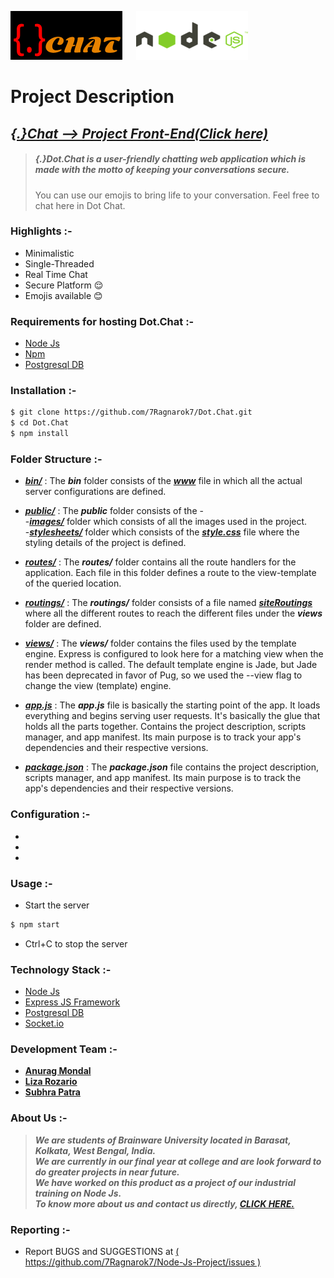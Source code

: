 [![DotChat-ico](https://raw.githubusercontent.com/7Ragnarok7/Dot.Chat/master/public/images/logo.png?raw=true)][page] &emsp; [![Node-ico](https://raw.githubusercontent.com/7Ragnarok7/Dot.Chat/master/public/images/node.png?raw=true)][node] 

# Project Description

## [*{.}Chat --> Project Front-End(Click here)*][page]

>##### {.}Dot.Chat is a ***user-friendly*** chatting web application which is made with the motto of keeping your conversations secure.
>You can use our emojis to bring life to your conversation. Feel free to chat here in Dot Chat.

### Highlights :-
- Minimalistic
- Single-Threaded
- Real Time Chat
- Secure Platform :relieved:
- Emojis available :blush: 

### Requirements for hosting Dot.Chat :-  
- [Node Js][node]
- [Npm][npm]
- [Postgresql DB][db]

### Installation :-
```sh
$ git clone https://github.com/7Ragnarok7/Dot.Chat.git
$ cd Dot.Chat
$ npm install
```

### Folder Structure :-
- [***bin/***](bin/) : The ***bin*** folder consists of the [***www***](bin/www) file in which all the actual server configurations are defined.

- [***public/***](public/) : The ***public*** folder consists of the -<br>
  -[***images/***](public/images/) folder which consists of all the images used in the project. <br>
  -[***stylesheets/***](public/stylesheets/) folder which consists of the [***style.css***](stylesheets/style.css) file where the styling details of the project is defined.
  
- [***routes/***](routes/) : The ***routes/*** folder contains all the route handlers for the application. Each file in this folder defines a route to the view-template of the queried location.

- [***routings/***](routings/) : The ***routings/*** folder consists of a file named [***siteRoutings***](routings/siteRoutings.js) where all the different routes to reach the different files under the ***views*** folder are defined. 

- [***views/***](views/) : The ***views/*** folder contains the files used by the template engine. Express is configured to look here for a matching view when the render method is called. The default template engine is Jade, but Jade has been deprecated in favor of Pug, so we used the --view flag to change the view (template) engine.

- [***app.js***](app.js) : The ***app.js*** file is basically the starting point of the app. It loads everything and begins serving user requests. It's basically the glue that holds all the parts together.
Contains the project description, scripts manager, and app manifest. Its main purpose is to track your app's dependencies and their respective versions.

- [***package.json***](package.json) : The ***package.json*** file contains the project description, scripts manager, and app manifest. Its main purpose is to track the app's dependencies and their respective versions.


### Configuration :-
- 
- 
- 

### Usage :-
- Start the server
```sh
$ npm start
```
- Ctrl+C to stop the server

### Technology Stack :-
- [Node Js][node]
- [Express JS Framework][ex]
- [Postgresql DB][db]
- [Socket.io][sock]

### Development Team :-
- [**Anurag Mondal**][anurag]
- [**Liza Rozario**][liza]
- [**Subhra Patra**][subhra]

### About Us :-
>***We are students of Brainware University located in Barasat, Kolkata, West Bengal, India.   
>We are currently in our final year at college and are look forward to do greater projects in near future.  
>We have worked on this product as a project of our industrial training on Node Js.  
>To know more about us and contact us directly, [**CLICK HERE.**](public/contact.html)***

### Reporting :-
 - Report BUGS and SUGGESTIONS at [( https://github.com/7Ragnarok7/Node-Js-Project/issues )](https://github.com/7Ragnarok7/Node-Js-Project/issues)
 
 
 [//]: # "References below :-"

[node]:<https://nodejs.org/en/>
[ex]:<https://expressjs.com/>
[db]:<https://www.postgresql.org/>
[page]:<public/index.html>
[anurag]:<https://github.com/7Ragnarok7>
[liza]:<https://github.com/BlazinGirl>
[subhra]:<https://github.com/subhrapatra>
[sock]:<https://socket.io/>
[npm]:<https://www.npmjs.com/>
